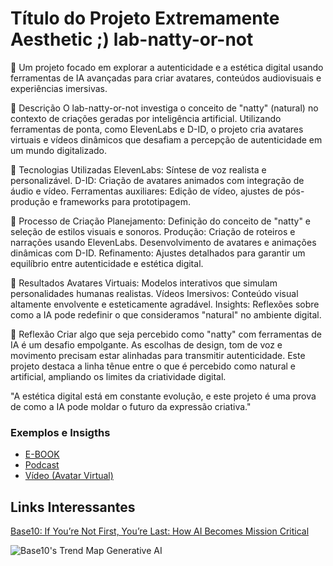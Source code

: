 # Título do Projeto Extremamente Aesthetic ;) lab-natty-or-not

🎨 Um projeto focado em explorar a autenticidade e a estética digital usando ferramentas de IA avançadas para criar avatares, conteúdos audiovisuais e experiências imersivas.

📒 Descrição
O lab-natty-or-not investiga o conceito de "natty" (natural) no contexto de criações geradas por inteligência artificial. Utilizando ferramentas de ponta, como ElevenLabs e D-ID, o projeto cria avatares virtuais e vídeos dinâmicos que desafiam a percepção de autenticidade em um mundo digitalizado.

🤖 Tecnologias Utilizadas
ElevenLabs: Síntese de voz realista e personalizável.
D-ID: Criação de avatares animados com integração de áudio e vídeo.
Ferramentas auxiliares: Edição de vídeo, ajustes de pós-produção e frameworks para prototipagem.

🧐 Processo de Criação
Planejamento: Definição do conceito de "natty" e seleção de estilos visuais e sonoros.
Produção:
Criação de roteiros e narrações usando ElevenLabs.
Desenvolvimento de avatares e animações dinâmicas com D-ID.
Refinamento: Ajustes detalhados para garantir um equilíbrio entre autenticidade e estética digital.

🚀 Resultados
Avatares Virtuais: Modelos interativos que simulam personalidades humanas realistas.
Vídeos Imersivos: Conteúdo visual altamente envolvente e esteticamente agradável.
Insights: Reflexões sobre como a IA pode redefinir o que consideramos "natural" no ambiente digital.

💭 Reflexão
Criar algo que seja percebido como "natty" com ferramentas de IA é um desafio empolgante. As escolhas de design, tom de voz e movimento precisam estar alinhadas para transmitir autenticidade. Este projeto destaca a linha tênue entre o que é percebido como natural e artificial, ampliando os limites da criatividade digital.

"A estética digital está em constante evolução, e este projeto é uma prova de como a IA pode moldar o futuro da expressão criativa."

### Exemplos e Insigths

- [E-BOOK](/exemplos/E-BOOK.md)
- [Podcast](/exemplos/PODCAST.md)
- [Vídeo (Avatar Virtual)](/exemplos/VIDEO.md)

## Links Interessantes

[Base10: If You’re Not First, You’re Last: How AI Becomes Mission Critical](https://base10.vc/post/generative-ai-mission-critical/)

![Base10's Trend Map Generative AI](https://github.com/digitalinnovationone/lab-natty-or-not/assets/730492/f4df26e8-f8f7-4419-8252-c69d73ea930c)
